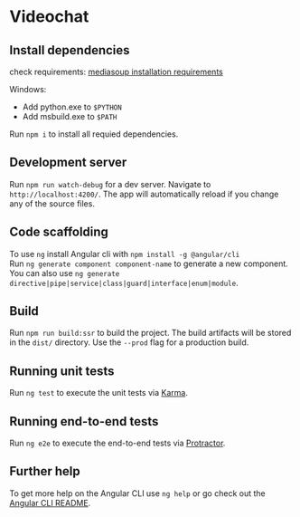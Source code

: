 # Videochat



## Install dependencies

check requirements: [mediasoup installation requirements](https://mediasoup.org/documentation/v3/mediasoup/installation/)  

Windows:
 - Add python.exe to `$PYTHON`
 - Add msbuild.exe to `$PATH`  


Run `npm i` to install all requied dependencies.

## Development server

Run `npm run watch-debug` for a dev server. Navigate to `http://localhost:4200/`. The app will automatically reload if you change any of the source files.

## Code scaffolding

To use `ng` install Angular cli with `npm install -g @angular/cli`  
Run `ng generate component component-name` to generate a new component. You can also use `ng generate directive|pipe|service|class|guard|interface|enum|module`.

## Build

Run `npm run build:ssr` to build the project. The build artifacts will be stored in the `dist/` directory. Use the `--prod` flag for a production build.

## Running unit tests

Run `ng test` to execute the unit tests via [Karma](https://karma-runner.github.io).

## Running end-to-end tests

Run `ng e2e` to execute the end-to-end tests via [Protractor](http://www.protractortest.org/).

## Further help

To get more help on the Angular CLI use `ng help` or go check out the [Angular CLI README](https://github.com/angular/angular-cli/blob/master/README.md).
